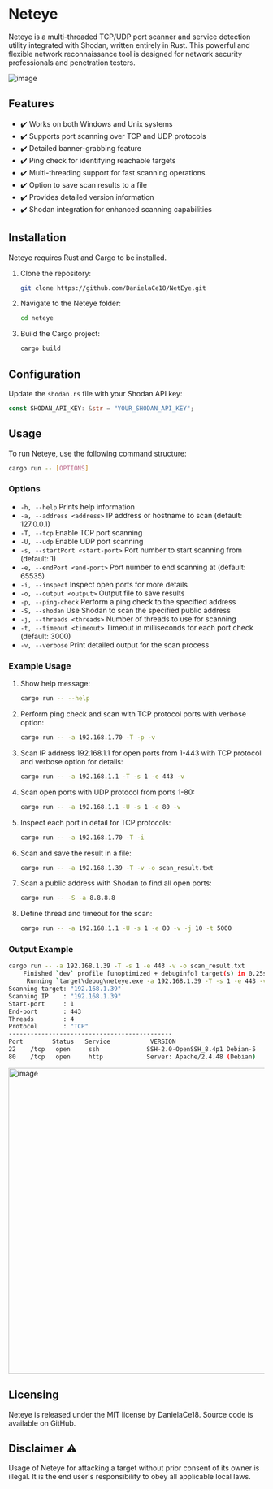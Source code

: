 
# Neteye

Neteye is a multi-threaded TCP/UDP port scanner and service detection utility integrated with Shodan, written entirely in Rust. This powerful and flexible network reconnaissance tool is designed for network security professionals and penetration testers.

![image](https://github.com/user-attachments/assets/5715e821-4cf2-42ae-8e4e-4ac984b7a9c5)


## Features

- ✔️ Works on both Windows and Unix systems
- ✔️ Supports port scanning over TCP and UDP protocols
- ✔️ Detailed banner-grabbing feature
- ✔️ Ping check for identifying reachable targets
- ✔️ Multi-threading support for fast scanning operations
- ✔️ Option to save scan results to a file
- ✔️ Provides detailed version information
- ✔️ Shodan integration for enhanced scanning capabilities

## Installation

Neteye requires Rust and Cargo to be installed.

1. Clone the repository:
    ```sh
    git clone https://github.com/DanielaCe18/NetEye.git
    ```

2. Navigate to the Neteye folder:
    ```sh
    cd neteye
    ```

3. Build the Cargo project:
    ```sh
    cargo build
    ```

## Configuration

Update the `shodan.rs` file with your Shodan API key:
```rust
const SHODAN_API_KEY: &str = "YOUR_SHODAN_API_KEY";
```

## Usage

To run Neteye, use the following command structure:
```sh
cargo run -- [OPTIONS]
```

### Options

- `-h, --help`                      Prints help information
- `-a, --address <address>`         IP address or hostname to scan (default: 127.0.0.1)
- `-T, --tcp`                       Enable TCP port scanning
- `-U, --udp`                       Enable UDP port scanning
- `-s, --startPort <start-port>`    Port number to start scanning from (default: 1)
- `-e, --endPort <end-port>`        Port number to end scanning at (default: 65535)
- `-i, --inspect`                   Inspect open ports for more details
- `-o, --output <output>`           Output file to save results
- `-p, --ping-check`                Perform a ping check to the specified address
- `-S, --shodan`                    Use Shodan to scan the specified public address
- `-j, --threads <threads>`         Number of threads to use for scanning
- `-t, --timeout <timeout>`         Timeout in milliseconds for each port check (default: 3000)
- `-v, --verbose`                   Print detailed output for the scan process

### Example Usage

1. Show help message:
    ```sh
    cargo run -- --help
    ```

2. Perform ping check and scan with TCP protocol ports with verbose option:
    ```sh
    cargo run -- -a 192.168.1.70 -T -p -v
    ```

3. Scan IP address 192.168.1.1 for open ports from 1-443 with TCP protocol and verbose option for details:
    ```sh
    cargo run -- -a 192.168.1.1 -T -s 1 -e 443 -v
    ```

4. Scan open ports with UDP protocol from ports 1-80:
    ```sh
    cargo run -- -a 192.168.1.1 -U -s 1 -e 80 -v
    ```

5. Inspect each port in detail for TCP protocols:
    ```sh
    cargo run -- -a 192.168.1.70 -T -i
    ```

6. Scan and save the result in a file:
    ```sh
    cargo run -- -a 192.168.1.39 -T -v -o scan_result.txt
    ```

7. Scan a public address with Shodan to find all open ports:
    ```sh
    cargo run -- -S -a 8.8.8.8
    ```

8. Define thread and timeout for the scan:
    ```sh
    cargo run -- -a 192.168.1.1 -U -s 1 -e 80 -v -j 10 -t 5000
    ```

### Output Example

```sh
cargo run -- -a 192.168.1.39 -T -s 1 -e 443 -v -o scan_result.txt 
    Finished `dev` profile [unoptimized + debuginfo] target(s) in 0.25s
     Running `target\debug\neteye.exe -a 192.168.1.39 -T -s 1 -e 443 -v -o scan_result.txt`
Scanning target: "192.168.1.39"
Scanning IP    : "192.168.1.39"
Start-port     : 1
End-port       : 443
Threads        : 4
Protocol       : "TCP"
---------------------------------------------
Port        Status   Service           VERSION
22    /tcp   open     ssh             SSH-2.0-OpenSSH_8.4p1 Debian-5
80    /tcp   open     http            Server: Apache/2.4.48 (Debian)
```

<img width="602" alt="image" src="https://github.com/user-attachments/assets/d4c953c3-9dc7-468a-a885-3c098b43c59d">


## Licensing

Neteye is released under the MIT license by DanielaCe18. Source code is available on GitHub.

## Disclaimer ⚠️

Usage of Neteye for attacking a target without prior consent of its owner is illegal. It is the end user's responsibility to obey all applicable local laws.
